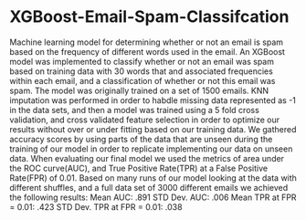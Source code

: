 # XGBoost-Email-Spam-Classifcation
Machine learning model for determining whether or not an email is spam based on the frequency of different words used in the email.
An XGBoost model was implemented to classify whether or not an email was spam based on training data with 30 words that and associated frequencies within each email, and a classification of whether or not this email was spam. The model was originally trained on a set of 1500 emails. KNN imputation was performed in order to habdle missing data represented as -1 in the data sets, and then a model was trained using a 5 fold cross validation, and cross validated feature selection in order to optimize our results without over or under fitting based on our training data. We gathered accuracy scores by using parts of the data that are unseen during the training of our model in order to replicate implementing our data on unseen data. 
When evaluating our final model we used the metrics of area under the ROC curve(AUC), and True Positive Rate(TPR) at a False Positive Rate(FPR) of 0.01. Based on many runs of our model looking at the data with different shuffles, and a full data set of 3000 different emails we achieved the following results:
Mean AUC: .891
STD Dev. AUC: .006
Mean TPR at FPR = 0.01: .423
STD Dev. TPR at FPR = 0.01: .038

